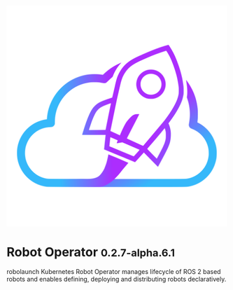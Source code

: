 

<!-- background image -->

![](https://raw.githubusercontent.com/robolaunch/trademark/main/logos/svg/rocket.svg)

# Robot Operator <small>0.2.7-alpha.6.1</small>

robolaunch Kubernetes Robot Operator manages lifecycle of ROS 2 based robots and enables defining, deploying and distributing robots declaratively.